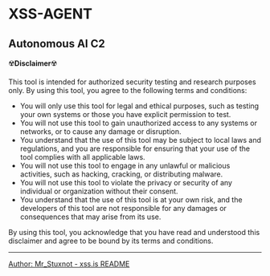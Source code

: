 # XSS-AGENT
## Autonomous AI C2

☢️**Disclaimer**☢️

This tool is intended for authorized security testing and research purposes only. By using this tool, you agree to the following terms and conditions:

- You will only use this tool for legal and ethical purposes, such as testing your own systems or those you have explicit permission to test.
- You will not use this tool to gain unauthorized access to any systems or networks, or to cause any damage or disruption.
- You understand that the use of this tool may be subject to local laws and regulations, and you are responsible for ensuring that your use of the tool complies with all applicable laws.
- You will not use this tool to engage in any unlawful or malicious activities, such as hacking, cracking, or distributing malware.
- You will not use this tool to violate the privacy or security of any individual or organization without their consent.
- You understand that the use of this tool is at your own risk, and the developers of this tool are not responsible for any damages or consequences that may arise from its use.

By using this tool, you acknowledge that you have read and understood this disclaimer and agree to be bound by its terms and conditions.

---
[Author: Mr_Stuxnot - xss.is ](https://xss.is/members/316490/)
[README](docs/Xss%20Agent.pdf)
